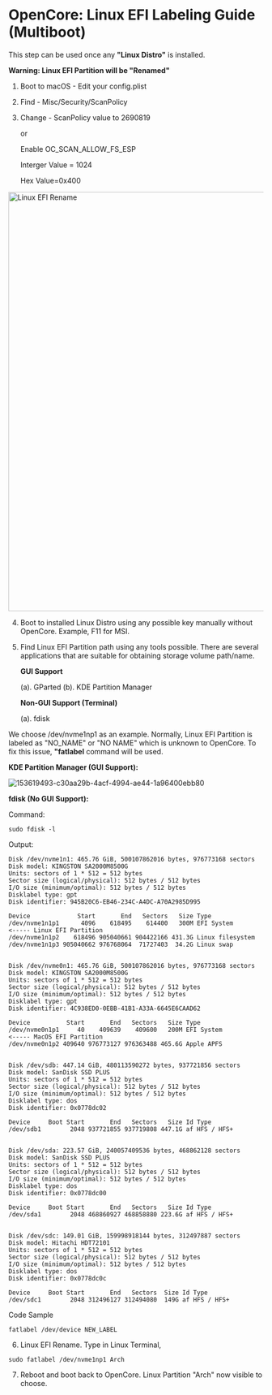 # OpenCore: Linux EFI Labeling Guide (Multiboot)

This step can be used once any **"Linux Distro"** is installed.

**Warning: Linux EFI Partition will be "Renamed"**

1. Boot to macOS - Edit your config.plist

2. Find - Misc/Security/ScanPolicy

3. Change - ScanPolicy value to 2690819
   
   or
   
   Enable OC_SCAN_ALLOW_FS_ESP
   
   Interger Value = 1024
   
   Hex Value=0x400
   
  <img width="826" alt="Linux EFI Rename" src="https://user-images.githubusercontent.com/72515939/153618855-3c59d86a-8c92-450b-bd15-33c8ef2a3566.png">

4. Boot to installed Linux Distro using any possible key manually without OpenCore. Example, F11 for MSI.

5. Find Linux EFI Partition path using any tools possible. There are several applications that are suitable for obtaining storage volume path/name.
   
   **GUI Support**
   
   (a). GParted
   (b). KDE Partition Manager
   
   **Non-GUI Support (Terminal)**
   
   (a). fdisk
   
   
We choose /dev/nvme1np1 as an example. Normally, Linux EFI Partition is labeled as "NO_NAME" or "NO NAME" which is unknown to OpenCore. To fix this issue, **"fatlabel** command will be used. 

**KDE Partition Manager (GUI Support):**

![153619493-c30aa29b-4acf-4994-ae44-1a96400ebb80](https://user-images.githubusercontent.com/72515939/153631618-711a7791-ac0e-46af-8bf7-52aeb198498f.png)

**fdisk (No GUI Support):**

Command:

```
sudo fdisk -l
```

Output:

```
Disk /dev/nvme1n1: 465.76 GiB, 500107862016 bytes, 976773168 sectors
Disk model: KINGSTON SA2000M8500G                   
Units: sectors of 1 * 512 = 512 bytes
Sector size (logical/physical): 512 bytes / 512 bytes
I/O size (minimum/optimal): 512 bytes / 512 bytes
Disklabel type: gpt
Disk identifier: 945B20C6-EB46-234C-A4DC-A70A2985D995

Device             Start       End   Sectors   Size Type
/dev/nvme1n1p1      4096    618495    614400   300M EFI System       <----- Linux EFI Partition
/dev/nvme1n1p2    618496 905040661 904422166 431.3G Linux filesystem
/dev/nvme1n1p3 905040662 976768064  71727403  34.2G Linux swap


Disk /dev/nvme0n1: 465.76 GiB, 500107862016 bytes, 976773168 sectors
Disk model: KINGSTON SA2000M8500G                   
Units: sectors of 1 * 512 = 512 bytes
Sector size (logical/physical): 512 bytes / 512 bytes
I/O size (minimum/optimal): 512 bytes / 512 bytes
Disklabel type: gpt
Disk identifier: 4C938ED0-0EBB-41B1-A33A-6645E6CAAD62

Device          Start       End   Sectors   Size Type
/dev/nvme0n1p1     40    409639    409600   200M EFI System          <----- MacOS EFI Partition
/dev/nvme0n1p2 409640 976773127 976363488 465.6G Apple APFS


Disk /dev/sdb: 447.14 GiB, 480113590272 bytes, 937721856 sectors
Disk model: SanDisk SSD PLUS
Units: sectors of 1 * 512 = 512 bytes
Sector size (logical/physical): 512 bytes / 512 bytes
I/O size (minimum/optimal): 512 bytes / 512 bytes
Disklabel type: dos
Disk identifier: 0x0778dc02

Device     Boot Start       End   Sectors   Size Id Type
/dev/sdb1        2048 937721855 937719808 447.1G af HFS / HFS+


Disk /dev/sda: 223.57 GiB, 240057409536 bytes, 468862128 sectors
Disk model: SanDisk SSD PLUS
Units: sectors of 1 * 512 = 512 bytes
Sector size (logical/physical): 512 bytes / 512 bytes
I/O size (minimum/optimal): 512 bytes / 512 bytes
Disklabel type: dos
Disk identifier: 0x0778dc00

Device     Boot Start       End   Sectors   Size Id Type
/dev/sda1        2048 468860927 468858880 223.6G af HFS / HFS+


Disk /dev/sdc: 149.01 GiB, 159998918144 bytes, 312497887 sectors
Disk model: Hitachi HDT72101
Units: sectors of 1 * 512 = 512 bytes
Sector size (logical/physical): 512 bytes / 512 bytes
I/O size (minimum/optimal): 512 bytes / 512 bytes
Disklabel type: dos
Disk identifier: 0x0778dc0c

Device     Boot Start       End   Sectors  Size Id Type
/dev/sdc1        2048 312496127 312494080  149G af HFS / HFS+
```


Code Sample

```
fatlabel /dev/device NEW_LABEL
```

6. Linux EFI Rename. Type in Linux Terminal, 

```
sudo fatlabel /dev/nvme1np1 Arch
```

7. Reboot and boot back to OpenCore. Linux Partition "Arch" now visible to choose.
